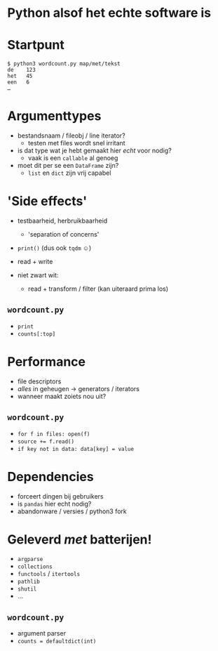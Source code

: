 Python alsof het echte software is
==================================



Startpunt
=========

~~~~
$ python3 wordcount.py map/met/tekst
de    123
het   45
een   6
…
~~~~



Argumenttypes
=============

- bestandsnaam / fileobj / line iterator?
	- testen met files wordt snel irritant
- is dat type wat je hebt gemaakt hier *echt* voor nodig?
	- vaak is een `callable` al genoeg
- moet dit per se een `DataFrame` zijn?
	- `list` en `dict` zijn vrij capabel



'Side effects'
==============

- testbaarheid, herbruikbaarheid
	- 'separation of concerns'

- `print()` (dus ook `tqdm` ☺)
- read + write

- niet zwart wit:
	- read + transform  / filter (kan uiteraard prima los)

`wordcount.py`
--------------

- `print`
- `counts[:top]`



Performance
===========

- file descriptors
- *alles* in geheugen → generators / iterators
- wanneer maakt zoiets nou uit?

`wordcount.py`
--------------

- `for f in files: open(f)`
- `source += f.read()`
- `if key not in data: data[key] = value`



Dependencies
============

- forceert dingen bij gebruikers
- is `pandas` hier echt nodig?
- abandonware / versies / python3 fork



Geleverd *met* batterijen!
==========================

- `argparse`
- `collections`
- `functools` / `itertools`
- `pathlib`
- `shutil`
- …

`wordcount.py`
--------------

- argument parser
- `counts = defaultdict(int)`

